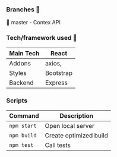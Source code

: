 ### Branches 🔀

🌟 master - Contex API

### Tech/framework used 🔧

| Main Tech | React     |
| --------- | --------- |
| Addons    | axios,    |
| Styles    | Bootstrap |
| Backend   | Express   |

### Scripts

| Command     | Description            |
| ----------- | ---------------------- |
| `npm start` | Open local server      |
| `npm build` | Create optimized build |
| `npm test`  | Call tests             |
